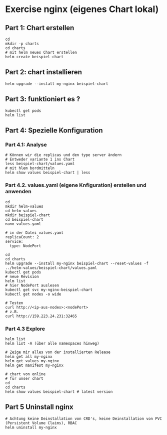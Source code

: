 # Exercise nginx (eigenes Chart lokal)

## Part 1: Chart erstellen 

```
cd
mkdir -p charts
cd charts
# mit helm neues Chart erstellen
helm create beispiel-chart
``` 

## Part 2: chart installieren 

```
helm upgrade --install my-nginx beispiel-chart
```

## Part 3: funktioniert es ?

```
kubectl get pods
helm list
```

## Part 4: Spezielle Konfiguration 

### Part 4.1: Analyse 

```
# Können wir die replicas und den type server ändern
# Entweder variante 1 ins Chart
less beispiel-chart/values.yaml
# mit hlem bordmitteln
helm show values beispiel-chart | less
```

### Part 4.2. values.yaml  (eigene Knfiguration) erstellen und anwenden 

```
cd
mkdir helm-values
cd helm-values
mkdir beispiel-chart
cd beispiel-chart
nano values.yaml
```

```
# in der Datei values.yaml
replicaCount: 2
service:
  type: NodePort
```

```
cd
cd charts
helm upgrade --install my-nginx beispiel-chart --reset-values -f ../helm-values/beispiel-chart/values.yaml
kubectl get pods
# neue Revision 
helm list
# hier NodePort auslesen 
kubectl get svc my-nginx-beispiel-chart
kubectl get nodes -o wide  
```

```
# Testen
curl http://<ip-aus-nodes>:<nodePort>
# z.B.
curl http://159.223.24.231:32465
```

### Part 4.3 Explore 

```
helm list
helm list -A (über alle namespaces hinweg)
```

```
# Zeige mir alles von der installierten Release 
helm get all my-nginx 
helm get values my-nginx 
helm get manifest my-nginx
```

```
# chart von online
# für unser chart
cd
cd charts 
helm show values beispiel-chart # latest version 
```

## Part 5 Uninstall nginx 

```
# Achtung keine Deinstallation von CRD's, keine Deinstallation von PVC (Persistent Volume Claims), RBAC
helm uninstall my-nginx 
```
